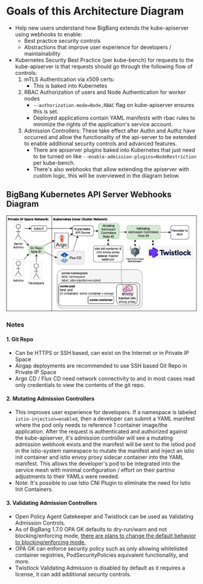 # Goals of this Architecture Diagram

* Help new users understand how BigBang extends the kube-apiserver using webhooks to enable:
  * Best practice security controls
  * Abstractions that improve user experience for developers / maintainability
* Kubernetes Security Best Practice (per kube-bench) for requests to the kube-apiserver is that requests should go through the following flow of controls:
  1. mTLS Authentication via x509 certs:
     * This is baked into Kubernetes
  2. RBAC Authorization of users and Node Authentication for worker nodes
     * `--authorization-mode=Node,RBAC` flag on kube-apiserver ensures this is set.
     * Deployed applications contain YAML manifests with rbac rules to minimize the rights of the application's service account.
  3. Admission Controllers: These take effect after Authn and Authz have occurred and allow the functionality of the api-server to be extended to enable additional security controls and advanced features.
     * There are apiserver plugins baked into Kubernetes that just need to be turned on like `--enable-admission-plugins=NodeRestriction` per kube-bench.
     * There's also webhooks that allow extending the apiserver with custom logic, this will be overviewed in the diagram below.

## BigBang Kubernetes API Server Webhooks Diagram

![kube-apiserver_webhooks_diagram.app.diagrams.net.png](images/kube-apiserver_webhooks_diagram.app.diagrams.net.png)

### Notes  

#### 1. Git Repo  

* Can be HTTPS or SSH based, can exist on the Internet or in Private IP Space
* Airgap deployments are recommended to use SSH based Git Repo in Private IP Space
* Argo CD / Flux CD need network connectivity to and in most cases read only credentials to view the contents of the git repo.

#### 2. Mutating Admission Controllers

* This improves user experience for developers. If a namespace is labeled `istio-injection=enabled`, then a developer can submit a YAML manifest where the pod only needs to reference 1 container image/the application. After the request is authenticated and authorized against the kube-apiserver, it's admission controller will see a mutating admission webhook exists and the manifest will be sent to the istiod pod in the istio-system namespace to mutate the manifest and inject an istio init container and istio envoy proxy sidecar container into the YAML manifest. This allows the developer's pod to be integrated into the service mesh with minimal configuration / effort on their part/no adjustments to their YAMLs were needed.
* Note: It's possible to use Istio CNI Plugin to eliminate the need for Istio Init Containers.

#### 3. Validating Admission Controllers

* Open Policy Agent Gatekeeper and Twistlock can be used as Validating Admission Controls.
* As of BigBang 1.7.0 OPA GK defaults to dry-run/warn and not blocking/enforcing mode,  [there are plans to change the default behavior to blocking/enforcing mode.](https://repo1.dso.mil/platform-one/big-bang/bigbang/-/issues/468)
* OPA GK can enforce security policy such as only allowing whitelisted container registries, PodSecurityPolicies equivalent functionality, and more.
* Twistlock Validating Admission is disabled by default as it requires a license, it can add additional security controls.
